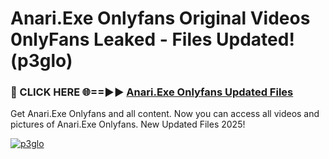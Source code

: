 # Anari.Exe Onlyfans Original Videos 0nlyFans Leaked - Files Updated! (p3glo)

<h3>🔴 CLICK HERE 🌐==►► <a href="https://tinyurl.com/ehrbuxhb" rel="nofollow">Anari.Exe Onlyfans Updated Files</a></h3>

Get Anari.Exe Onlyfans and all content. Now you can access all videos and pictures of Anari.Exe Onlyfans. New Updated Files 2025!

[![p3glo](https://i.imgur.com/lVYEuWS.gif)](https://tinyurl.com/ehrbuxhb)
